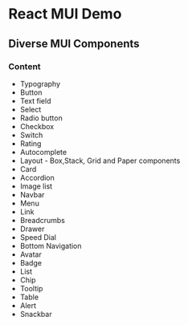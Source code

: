 # React MUI Demo

## Diverse MUI Components

### Content

- Typography
- Button
- Text field
- Select
- Radio button
- Checkbox
- Switch
- Rating
- Autocomplete
- Layout - Box,Stack, Grid and Paper components
- Card
- Accordion
- Image list
- Navbar
- Menu
- Link
- Breadcrumbs
- Drawer
- Speed Dial
- Bottom Navigation
- Avatar
- Badge
- List
- Chip
- Tooltip
- Table
- Alert
- Snackbar

